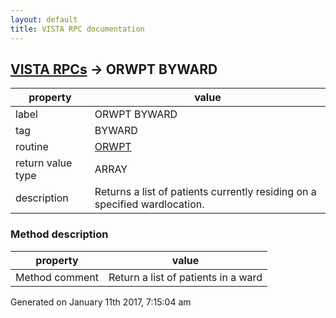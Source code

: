```yaml
---
layout: default
title: VISTA RPC documentation
---
```




## [VISTA RPCs](TableOfContent.md) &#8594; ORWPT BYWARD 

 property | value 
--- | --- 
 label | ORWPT BYWARD
 tag | BYWARD
 routine | [ORWPT](http://code.osehra.org/dox/Routine_ORWPT_source.html)
 return value type | ARRAY
 description | Returns a list of patients currently residing on a specified wardlocation.


### Method description

 property | value 
--- | --- 
 Method comment | Return a list of patients in a ward




 Generated on January 11th 2017, 7:15:04 am